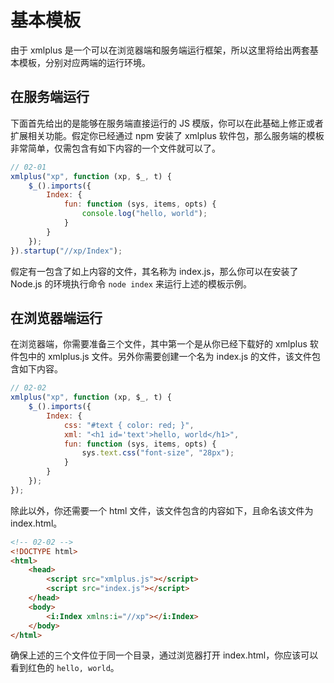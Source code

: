 # 基本模板

由于 xmlplus 是一个可以在浏览器端和服务端运行框架，所以这里将给出两套基本模板，分别对应两端的运行环境。

## 在服务端运行

下面首先给出的是能够在服务端直接运行的 JS 模版，你可以在此基础上修正或者扩展相关功能。假定你已经通过 npm 安装了 xmlplus 软件包，那么服务端的模板非常简单，仅需包含有如下内容的一个文件就可以了。

```js
// 02-01
xmlplus("xp", function (xp, $_, t) {
    $_().imports({
        Index: {
            fun: function (sys, items, opts) {
                console.log("hello, world");
            }
        }
    });
}).startup("//xp/Index");
```

假定有一包含了如上内容的文件，其名称为 index.js，那么你可以在安装了 Node.js 的环境执行命令 `node index` 来运行上述的模板示例。

## 在浏览器端运行

在浏览器端，你需要准备三个文件，其中第一个是从你已经下载好的 xmlplus 软件包中的 xmlplus.js 文件。另外你需要创建一个名为 index.js 的文件，该文件包含如下内容。

```js
// 02-02
xmlplus("xp", function (xp, $_, t) {
    $_().imports({
        Index: {
            css: "#text { color: red; }",
            xml: "<h1 id='text'>hello, world</h1>",
            fun: function (sys, items, opts) {
                sys.text.css("font-size", "28px");
            }
        }
    });
});
```

除此以外，你还需要一个 html 文件，该文件包含的内容如下，且命名该文件为 index.html。

```html
<!-- 02-02 -->
<!DOCTYPE html>
<html>
    <head>
        <script src="xmlplus.js"></script>
        <script src="index.js"></script>
    </head>
    <body>
        <i:Index xmlns:i="//xp"></i:Index>
    </body>
</html>
```

确保上述的三个文件位于同一个目录，通过浏览器打开 index.html，你应该可以看到红色的 `hello, world`。